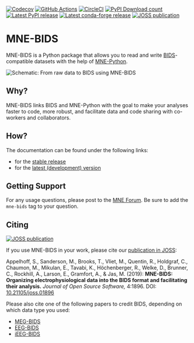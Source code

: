 [![Codecov](https://codecov.io/gh/mne-tools/mne-bids/branch/master/graph/badge.svg)](https://codecov.io/gh/mne-tools/mne-bids)
[![GitHub Actions](https://github.com/mne-tools/mne-bids/workflows/build/badge.svg)](https://github.com/mne-tools/mne-bids/actions)
[![CircleCI](https://circleci.com/gh/mne-tools/mne-bids.svg?style=svg)](https://circleci.com/gh/mne-tools/mne-bids)
[![PyPI Download count](https://pepy.tech/badge/mne-bids)](https://pepy.tech/project/mne-bids)
[![Latest PyPI release](https://img.shields.io/pypi/v/mne-bids.svg)](https://pypi.org/project/mne-bids/)
[![Latest conda-forge release](https://img.shields.io/conda/vn/conda-forge/mne-bids.svg)](https://anaconda.org/conda-forge/mne-bids/)
[![JOSS publication](https://joss.theoj.org/papers/5b9024503f7bea324d5e738a12b0a108/status.svg)](https://joss.theoj.org/papers/5b9024503f7bea324d5e738a12b0a108)

MNE-BIDS
========

MNE-BIDS is a Python package that allows you to read and write
[BIDS](https://bids.neuroimaging.io/)-compatible datasets with the help of
[MNE-Python](https://mne.tools/stable/index.html).

![Schematic: From raw data to BIDS using MNE-BIDS](https://mne.tools/mne-bids/assets/MNE-BIDS.png)

Why?
----

MNE-BIDS links BIDS and MNE-Python with the goal to make your analyses faster to code, more robust, and facilitate data and code sharing with co-workers and collaborators.

How?
----

The documentation can be found under the following links:

- for the [stable release](https://mne.tools/mne-bids/)
- for the [latest (development) version](https://mne.tools/mne-bids/dev/index.html)

Getting Support
---------------

For any usage questions, please post to the
[MNE Forum](https://mne.discourse.group). Be sure to add the `mne-bids` tag to
your question.

Citing
------

[![JOSS publication](https://joss.theoj.org/papers/5b9024503f7bea324d5e738a12b0a108/status.svg)](https://joss.theoj.org/papers/5b9024503f7bea324d5e738a12b0a108)

If you use MNE-BIDS in your work, please cite our
[publication in JOSS](https://doi.org/10.21105/joss.01896>):


Appelhoff, S., Sanderson, M., Brooks, T., Vliet, M., Quentin, R., Holdgraf, C.,
Chaumon, M., Mikulan, E., Tavabi, K., Höchenberger, R., Welke, D., Brunner, C.,
Rockhill, A., Larson, E., Gramfort, A., & Jas, M. (2019): **MNE-BIDS: Organizing
electrophysiological data into the BIDS format and facilitating their analysis.**
*Journal of Open Source Software,* 4:1896. DOI: [10.21105/joss.01896](https://doi.org/10.21105/joss.01896)

Please also cite one of the following papers to credit BIDS, depending on which data type you used:

- [MEG-BIDS](https://doi.org/10.1038/sdata.2018.110)
- [EEG-BIDS](https://doi.org/10.1038/s41597-019-0104-8)
- [iEEG-BIDS](https://doi.org/10.1038/s41597-019-0105-7)
